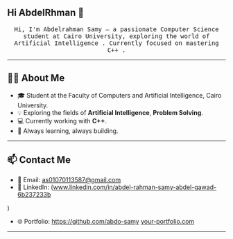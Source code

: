 ## Hi AbdelRhman 👋
<p align="center">
  <samp>
Hi, I'm Abdelrahman Samy — a passionate Computer Science student at Cairo University, exploring the world of Artificial Intelligence .  
Currently focused on mastering C++ .
  </samp>


</p>

---

## 👨‍💻 About Me

- 🎓 Student at the Faculty of Computers and Artificial Intelligence, Cairo University.
- 💡 Exploring the fields of **Artificial Intelligence**, **Problem Solving**.
- 💻 Currently working with **C++**.
- 🌱 Always learning, always building.



---

## 📫 Contact Me

- 📧 Email: as01070113587@gmail.com 
- 💼 LinkedIn: (www.linkedin.com/in/abdel-rahman-samy-abdel-gawad-6b237233b

) 
- 🌐 Portfolio: https://github.com/abdo-samy [your-portfolio.com](https://your-portfolio.com)

---

